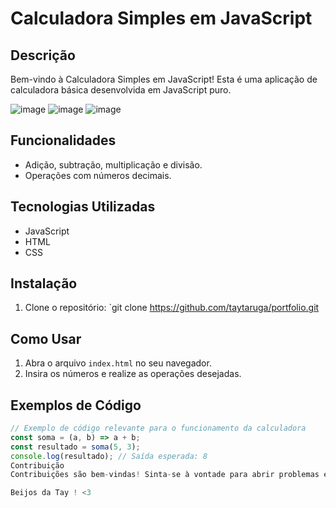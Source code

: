 # Calculadora Simples em JavaScript

## Descrição

Bem-vindo à Calculadora Simples em JavaScript! Esta é uma aplicação de calculadora básica desenvolvida em JavaScript puro.

![image](https://github.com/taytaruga/portfolio/assets/157754515/3d590e9e-a4c0-46b2-ac53-33911892f90e)
![image](https://github.com/taytaruga/portfolio/assets/157754515/3797b7e8-69f5-4d49-8f13-ae3b1b68ec48)
![image](https://github.com/taytaruga/portfolio/assets/157754515/94f15e82-ee68-4eff-9213-a3560600e63f)




## Funcionalidades

- Adição, subtração, multiplicação e divisão.
- Operações com números decimais.


## Tecnologias Utilizadas

- JavaScript
- HTML
- CSS

## Instalação

1. Clone o repositório: `git clone https://github.com/taytaruga/portfolio.git

## Como Usar

1. Abra o arquivo `index.html` no seu navegador.
2. Insira os números e realize as operações desejadas.

## Exemplos de Código

```javascript
// Exemplo de código relevante para o funcionamento da calculadora
const soma = (a, b) => a + b;
const resultado = soma(5, 3);
console.log(resultado); // Saída esperada: 8
Contribuição
Contribuições são bem-vindas! Sinta-se à vontade para abrir problemas e enviar pull requests.

Beijos da Tay ! <3
